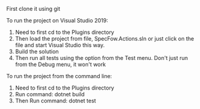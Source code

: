 First clone it using git

To run the project on Visual Studio 2019:
  1. Need to first cd to the Plugins directory
  2. Then load the project from file,  SpecFow.Actions.sln or just click on the file and start Visual Studio this way.
  3. Build the solution 
  4. Then run all tests using the option from the Test menu.  Don't just run from the Debug menu, it won't work

To run the project from the command line:
  1. Need to first cd to the Plugins directory
  2. Run command: dotnet build
  3. Then Run command: dotnet test

